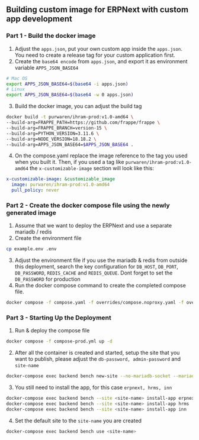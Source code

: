 ## Building custom image for ERPNext with custom app development
### Part 1 - Build the docker image
1. Adjust the `apps.json`, put your own custom app inside the `apps.json`. You need to create a release tag for your custom application first.
2. Create the `base64 encode` from `apps.json`, and export it as environment variable `APPS_JSON_BASE64`
```bash
# Mac OS
export APPS_JSON_BASE64=$(base64 -i apps.json)
# Linux
export APPS_JSON_BASE64=$(base64 -w 0 apps.json)
```
3. Build the docker image, you can adjust the build tag
```bash
docker build -t purwaren/ihram-prod:v1.0-amd64 \
--build-arg=FRAPPE_PATH=https://github.com/frappe/frappe \
--build-arg=FRAPPE_BRANCH=version-15 \
--build-arg=PYTHON_VERSION=3.11.6 \
--build-arg=NODE_VERSION=18.18.2 \
--build-arg=APPS_JSON_BASE64=$APPS_JSON_BASE64 .
```
4. On the compose.yaml replace the image reference to the tag you used when you built it. Then, if you used a tag like `purwaren/ihram-prod:v1.0-amd64` the `x-customizable-image` section will look like this:
```yaml
x-customizable-image: &customizable_image
  image: purwaren/ihram-prod:v1.0-amd64
  pull_policy: never
```
### Part 2 - Create the docker compose file using the newly generated image
1. Assume that we want to deploy the ERPNext and use a separate mariadb / redis
2. Create the environment file
```bash
cp example.env .env
```
3. Adjust the environment file if you use the mariadb & redis from outside this deployment, search the key configuration for `DB_HOST`, `DB_PORT`, `DB_PASSWORD`, `REDIS_CACHE` and `REDIS_QUEUE`. Dont forget to set the `DB_PASSWORD` for production
4. Run the docker compose command to create the completed compose file.
```bash
docker compose -f compose.yaml -f overrides/compose.noproxy.yaml -f overrides/compose.mariadb.yaml -f overrides/compose.redis.yaml config > ../compose-prod.yml
```
### Part 3 - Starting Up the Deployment
1. Run & deploy the compose file
```bash
docker compose -f compose-prod.yml up -d
```
2. After all the container is created and started, setup the site that you want to publish, please adjust the `db-password, admin-password` and `site-name`
```bash
docker-compose exec backend bench new-site --no-mariadb-socket --mariadb-root-password <db-password> --admin-password <admin-password> <site-name>
```
3. You still need to install the app, for this case `erpnext, hrms, inn`
```bash
docker-compose exec backend bench --site <site-name> install-app erpnext
docker-compose exec backend bench --site <site-name> install-app hrms
docker-compose exec backend bench --site <site-name> install-app inn
```
4. Set the default site to the `site-name` you are created
```bash
docker-compose exec backend bench use <site-name>
```